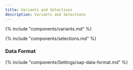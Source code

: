 ```yaml
---
title: Variants and Selections
description: Variants and Selections
---
```


{% include "components/variants.md" %}


{% include "components/selections.md" %}


### Data Format

{% include "components/Settings/sap-data-format.md"  %}

